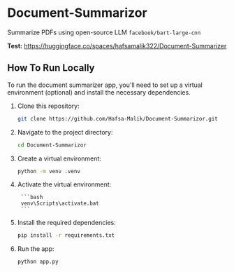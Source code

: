 # Document-Summarizor

Summarize PDFs using open-source LLM `facebook/bart-large-cnn`

**Test:** https://huggingface.co/spaces/hafsamalik322/Document-Summarizer



## How To Run Locally 

To run the document summarizer app, you'll need to set up a virtual environment (optional) and install the necessary dependencies.

1. Clone this repository:

    ```bash
    git clone https://github.com/Hafsa-Malik/Document-Summarizor.git
    ```

2. Navigate to the project directory:

    ```bash
    cd Document-Summarizor
    ```

3. Create a virtual environment:
      
      ```bash
      python -m venv .venv
      ```

5. Activate the virtual environment:

        ```bash
        venv\Scripts\activate.bat
        ```

6. Install the required dependencies:

    ```bash
    pip install -r requirements.txt
    ```

7. Run the app:

    ```bash
    python app.py
    ```
